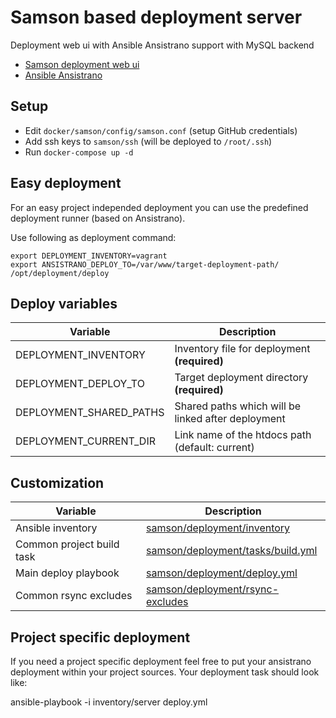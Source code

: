 # Samson based deployment server

Deployment web ui with Ansible Ansistrano support with MySQL backend

* [Samson deployment web ui](https://github.com/zendesk/samson)
* [Ansible Ansistrano](https://github.com/ansistrano)


## Setup

* Edit `docker/samson/config/samson.conf` (setup GitHub credentials)
* Add ssh keys to `samson/ssh` (will be deployed to `/root/.ssh`)
* Run `docker-compose up -d`


## Easy deployment

For an easy project independed deployment you can use the predefined deployment runner (based on Ansistrano).

Use following as deployment command:

```
export DEPLOYMENT_INVENTORY=vagrant
export ANSISTRANO_DEPLOY_TO=/var/www/target-deployment-path/
/opt/deployment/deploy
```


## Deploy variables

Variable                    | Description
--------------------------- | ------------------------------------------------------
DEPLOYMENT_INVENTORY        | Inventory file for deployment **(required)**
DEPLOYMENT_DEPLOY_TO        | Target deployment directory **(required)**
DEPLOYMENT_SHARED_PATHS     | Shared paths which will be linked after deployment
DEPLOYMENT_CURRENT_DIR      | Link name of the htdocs path (default: current)


## Customization

Variable                    | Description
--------------------------- | ------------------------------------------------------
Ansible inventory           | [samson/deployment/inventory](samson/deployment/inventory)
Common project build task   | [samson/deployment/tasks/build.yml](samson/deployment/tasks/build.yml)
Main deploy playbook        | [samson/deployment/deploy.yml](samson/deployment/deploy.yml)
Common rsync excludes       | [samson/deployment/rsync-excludes](samson/deployment/rsync-excludes)


## Project specific deployment

If you need a project specific deployment feel free to put your ansistrano deployment within your project sources.
Your deployment task should look like:

ansible-playbook -i inventory/server deploy.yml

